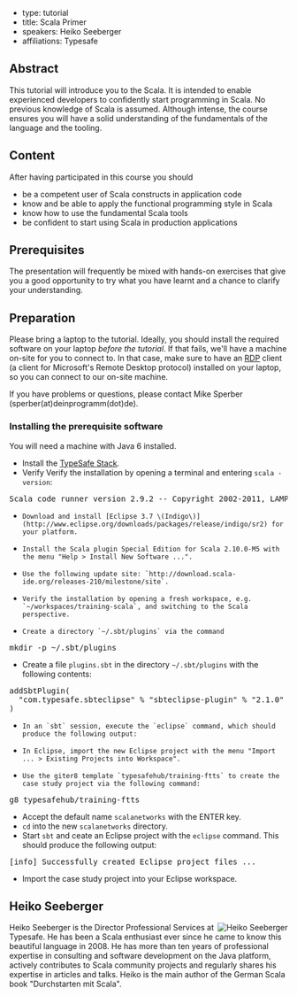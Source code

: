 - type: tutorial
- title: Scala Primer
- speakers: Heiko Seeberger
- affiliations: Typesafe


## Abstract
This tutorial will introduce you to the Scala. It is intended to enable
experienced developers to confidently start programming in Scala. No previous knowledge of Scala is assumed. Although intense, the course ensures you will have a solid understanding of the fundamentals of the language and the tooling.

## Content
After having participated in this course you should

- be a competent user of Scala constructs in application code
- know and be able to apply the functional programming style in Scala
- know how to use the fundamental Scala tools
- be confident to start using Scala in production applications

## Prerequisites
The presentation will frequently be mixed with hands-on exercises that
give you a good opportunity to try what you have learnt and a chance to
clarify your understanding.

## Preparation
Please bring a laptop to the tutorial. Ideally, you should install the
required software on your laptop *before the tutorial*. If that fails,
we'll have a machine on-site for you to connect to.  In that case,
make sure to have an
[RDP](http://en.wikipedia.org/wiki/Remote_Desktop_Protocol) client \(a
client for Microsoft's Remote Desktop protocol\) installed on your
laptop, so you can connect to our on-site machine.

If you have problems or questions, please contact Mike Sperber \(sperber\(at\)deinprogramm\(dot\)de\).

### Installing the prerequisite software
You will need a machine with Java 6 installed.

- Install the [TypeSafe Stack](http://www.typesafe.com/stack/download).
- Verify Verify the installation by opening a terminal and entering `scala -version`:


<pre>
Scala code runner version 2.9.2 -- Copyright 2002-2011, LAMP/EPFL
</pre>
+     Download and install [Eclipse 3.7 \(Indigo\)](http://www.eclipse.org/downloads/packages/release/indigo/sr2) for your platform.

+     Install the Scala plugin Special Edition for Scala 2.10.0-M5 with the menu "Help > Install New Software ...".

+     Use the following update site: `http://download.scala-ide.org/releases-210/milestone/site`.

+     Verify the installation by opening a fresh workspace, e.g. `~/workspaces/training-scala`, and switching to the Scala perspective.

+     Create a directory `~/.sbt/plugins` via the command


<pre>
mkdir -p ~/.sbt/plugins
</pre>
- Create a file `plugins.sbt` in the directory `~/.sbt/plugins` with the following contents:


<pre>
addSbtPlugin(
  "com.typesafe.sbteclipse" % "sbteclipse-plugin" % "2.1.0"
)
</pre>
+     In an `sbt` session, execute the `eclipse` command, which should produce the following output:

+     In Eclipse, import the new Eclipse project with the menu "Import ... > Existing Projects into Workspace".

+     Use the giter8 template `typesafehub/training-ftts` to create the case study project via the following command:


<pre>
g8 typesafehub/training-ftts
</pre>
- Accept the default name `scalanetworks` with the ENTER key.
- `cd` into the new `scalanetworks` directory.
- Start `sbt` and ceate an Eclipse project with the `eclipse` command.  This should produce the following output:


<pre>
[info] Successfully created Eclipse project files ...
</pre>
- Import the case study project into your Eclipse workspace.

## Heiko Seeberger
<img align="right" src="/sites/all/files/speaker-portraits/heiko-seeberger-portrait.jpg" alt="Heiko Seeberger"></img>

Heiko Seeberger is the Director Professional Services at Typesafe. He
has been a Scala enthusiast ever since he came to know this beautiful
language in 2008\. He has more than ten years of professional expertise
in consulting and software development on the Java platform, actively
contributes to Scala community projects and regularly shares his
expertise in articles and talks. Heiko is the main author of the German
Scala book "Durchstarten mit Scala".
